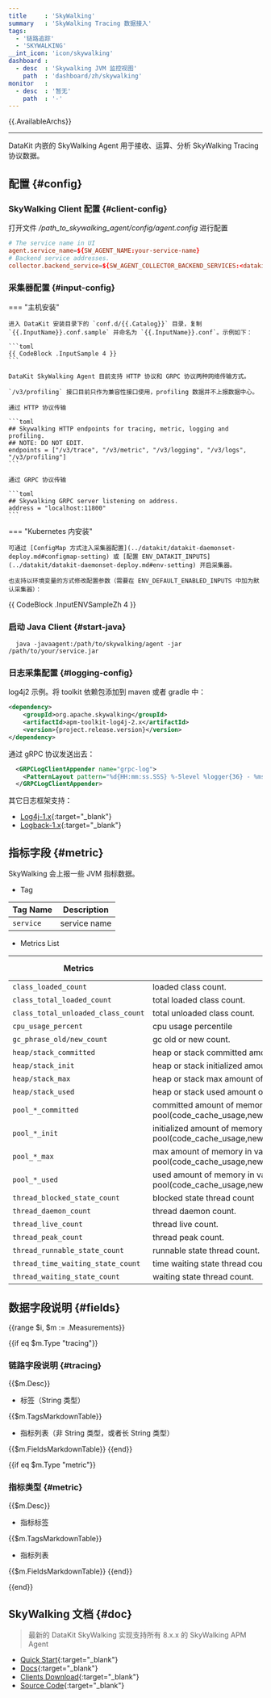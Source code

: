 ```yaml
---
title     : 'SkyWalking'
summary   : 'SkyWalking Tracing 数据接入'
tags:
  - '链路追踪'
  - 'SKYWALKING'
__int_icon: 'icon/skywalking'
dashboard :
  - desc  : 'Skywalking JVM 监控视图'
    path  : 'dashboard/zh/skywalking'
monitor   :
  - desc  : '暂无'
    path  : '-'
---
```


{{.AvailableArchs}}

---

DataKit 内嵌的 SkyWalking Agent 用于接收、运算、分析 SkyWalking Tracing 协议数据。

## 配置 {#config}

### SkyWalking Client 配置 {#client-config}

打开文件 */path_to_skywalking_agent/config/agent.config* 进行配置

```conf
# The service name in UI
agent.service_name=${SW_AGENT_NAME:your-service-name}
# Backend service addresses.
collector.backend_service=${SW_AGENT_COLLECTOR_BACKEND_SERVICES:<datakit-ip:skywalking-agent-port>}
```

### 采集器配置 {#input-config}

<!-- markdownlint-disable MD046 -->
=== "主机安装"

    进入 DataKit 安装目录下的 `conf.d/{{.Catalog}}` 目录，复制 `{{.InputName}}.conf.sample` 并命名为 `{{.InputName}}.conf`。示例如下：

    ```toml
    {{ CodeBlock .InputSample 4 }}
    ```

    DataKit SkyWalking Agent 目前支持 HTTP 协议和 GRPC 协议两种网络传输方式。

    `/v3/profiling` 接口目前只作为兼容性接口使用，profiling 数据并不上报数据中心。

    通过 HTTP 协议传输

    ```toml
    ## Skywalking HTTP endpoints for tracing, metric, logging and profiling.
    ## NOTE: DO NOT EDIT.
    endpoints = ["/v3/trace", "/v3/metric", "/v3/logging", "/v3/logs", "/v3/profiling"]
    ```

    通过 GRPC 协议传输

    ```toml
    ## Skywalking GRPC server listening on address.
    address = "localhost:11800"
    ```

=== "Kubernetes 内安装"

    可通过 [ConfigMap 方式注入采集器配置](../datakit/datakit-daemonset-deploy.md#configmap-setting) 或 [配置 ENV_DATAKIT_INPUTS](../datakit/datakit-daemonset-deploy.md#env-setting) 开启采集器。

    也支持以环境变量的方式修改配置参数（需要在 ENV_DEFAULT_ENABLED_INPUTS 中加为默认采集器）：

{{ CodeBlock .InputENVSampleZh 4 }}

<!-- markdownlint-enable -->

### 启动 Java Client {#start-java}

```command
  java -javaagent:/path/to/skywalking/agent -jar /path/to/your/service.jar
```

### 日志采集配置 {#logging-config}

log4j2 示例。将 toolkit 依赖包添加到 maven 或者 gradle 中：

```xml
<dependency>
    <groupId>org.apache.skywalking</groupId>
    <artifactId>apm-toolkit-log4j-2.x</artifactId>
    <version>{project.release.version}</version>
</dependency>
```

通过 gRPC 协议发送出去：

```xml
  <GRPCLogClientAppender name="grpc-log">
    <PatternLayout pattern="%d{HH:mm:ss.SSS} %-5level %logger{36} - %msg%n"/>
  </GRPCLogClientAppender>
```

其它日志框架支持：

- [Log4j-1.x](https://github.com/apache/skywalking-java/blob/main/docs/en/setup/service-agent/java-agent/Application-toolkit-log4j-1.x.md){:target="_blank"}
- [Logback-1.x](https://github.com/apache/skywalking-java/blob/main/docs/en/setup/service-agent/java-agent/Application-toolkit-logback-1.x.md){:target="_blank"}

## 指标字段 {#metric}

SkyWalking 会上报一些 JVM 指标数据。

- Tag

| Tag Name  | Description  |
| --------- | ------------ |
| `service` | service name |

- Metrics List

| Metrics                            | Description                                                                                                                               | Data Type |  Unit   |
| ---------------------------------- | ----------------------------------------------------------------------------------------------------------------------------------------- | :-------: | :-----: |
| `class_loaded_count`               | loaded class count.                                                                                                                       |    int    |  count  |
| `class_total_loaded_count`         | total loaded class count.                                                                                                                 |    int    |  count  |
| `class_total_unloaded_class_count` | total unloaded class count.                                                                                                               |    int    |  count  |
| `cpu_usage_percent`                | cpu usage percentile                                                                                                                      |   float   | percent |
| `gc_phrase_old/new_count`          | gc old or new count.                                                                                                                      |    int    |  count  |
| `heap/stack_committed`             | heap or stack committed amount of memory.                                                                                                 |    int    |  count  |
| `heap/stack_init`                  | heap or stack initialized amount of memory.                                                                                               |    int    |  count  |
| `heap/stack_max`                   | heap or stack max amount of memory.                                                                                                       |    int    |  count  |
| `heap/stack_used`                  | heap or stack used amount of memory.                                                                                                      |    int    |  count  |
| `pool_*_committed`                 | committed amount of memory in variety of pool(code_cache_usage,newgen_usage,oldgen_usage,survivor_usage,permgen_usage,metaspace_usage).   |    int    |  count  |
| `pool_*_init`                      | initialized amount of memory in variety of pool(code_cache_usage,newgen_usage,oldgen_usage,survivor_usage,permgen_usage,metaspace_usage). |    int    |  count  |
| `pool_*_max`                       | max amount of memory in variety of pool(code_cache_usage,newgen_usage,oldgen_usage,survivor_usage,permgen_usage,metaspace_usage).         |    int    |  count  |
| `pool_*_used`                      | used amount of memory in variety of pool(code_cache_usage,newgen_usage,oldgen_usage,survivor_usage,permgen_usage,metaspace_usage).        |    int    |  count  |
| `thread_blocked_state_count`       | blocked state thread count                                                                                                                |    int    |  count  |
| `thread_daemon_count`              | thread daemon count.                                                                                                                      |    int    |  count  |
| `thread_live_count`                | thread live count.                                                                                                                        |    int    |  count  |
| `thread_peak_count`                | thread peak count.                                                                                                                        |    int    |  count  |
| `thread_runnable_state_count`      | runnable state thread count.                                                                                                              |    int    |  count  |
| `thread_time_waiting_state_count`  | time waiting state thread count.                                                                                                          |    int    |  count  |
| `thread_waiting_state_count`       | waiting state thread count.                                                                                                               |    int    |  count  |

## 数据字段说明 {#fields}

{{range $i, $m := .Measurements}}

{{if eq $m.Type "tracing"}}

### 链路字段说明 {#tracing}

{{$m.Desc}}

- 标签（String 类型）

{{$m.TagsMarkdownTable}}

- 指标列表（非 String 类型，或者长 String 类型）

{{$m.FieldsMarkdownTable}}
{{end}}

{{if eq $m.Type "metric"}}

### 指标类型 {#metric}

{{$m.Desc}}

- 指标标签

{{$m.TagsMarkdownTable}}

- 指标列表

{{$m.FieldsMarkdownTable}}
{{end}}

{{end}}

## SkyWalking 文档 {#doc}

> 最新的 DataKit SkyWalking 实现支持所有 8.x.x 的 SkyWalking APM Agent

- [Quick Start](https://skywalking.apache.org/docs/skywalking-showcase/latest/readme/){:target="_blank"}
- [Docs](https://skywalking.apache.org/docs/){:target="_blank"}
- [Clients Download](https://skywalking.apache.org/downloads/){:target="_blank"}
- [Source Code](https://github.com/apache/skywalking){:target="_blank"}
